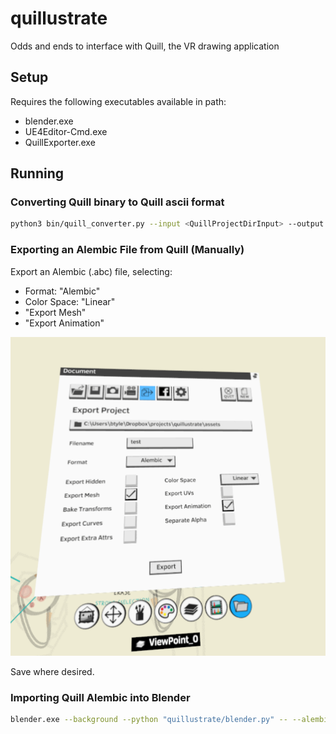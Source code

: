 # quillustrate
Odds and ends to interface with Quill, the VR drawing application

## Setup

Requires the following executables available in path:

* blender.exe
* UE4Editor-Cmd.exe
* QuillExporter.exe


## Running

### Converting Quill binary to Quill ascii format

```sh
python3 bin/quill_converter.py --input <QuillProjectDirInput> --output <QuillProjectDirOutput>
```

### Exporting an Alembic File from Quill (Manually)

Export an Alembic (.abc) file, selecting:

* Format: "Alembic"
* Color Space: "Linear"
* "Export Mesh"
* "Export Animation"


![quill_abc_export](docs/images/quill_abc_export.png)

Save where desired.

### Importing Quill Alembic into Blender

```sh
blender.exe --background --python "quillustrate/blender.py" -- --alembic "assets/quill_export_example.abc"
```
